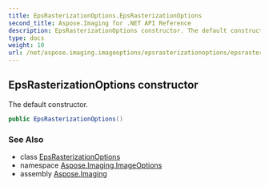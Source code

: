 ```yaml
---
title: EpsRasterizationOptions.EpsRasterizationOptions
second_title: Aspose.Imaging for .NET API Reference
description: EpsRasterizationOptions constructor. The default constructor
type: docs
weight: 10
url: /net/aspose.imaging.imageoptions/epsrasterizationoptions/epsrasterizationoptions/
---
```

## EpsRasterizationOptions constructor

The default constructor.

```csharp
public EpsRasterizationOptions()
```

### See Also

* class [EpsRasterizationOptions](../)
* namespace [Aspose.Imaging.ImageOptions](../../epsrasterizationoptions/)
* assembly [Aspose.Imaging](../../../)



